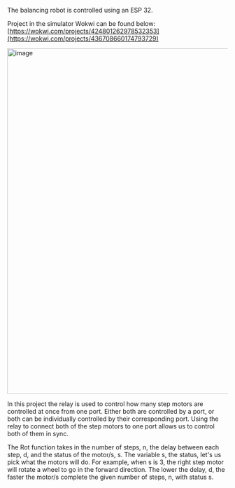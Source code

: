 The balancing robot is controlled using an ESP 32.

Project in the simulator Wokwi can be found below:
[https://wokwi.com/projects/424801262978532353](https://wokwi.com/projects/436708660174793729)

<img width="980" height="790" alt="image" src="https://github.com/user-attachments/assets/1baf4d4a-61ce-4913-9eb8-e874c0026381" />

In this project the relay is used to control how many step motors are controlled at once from one port.  Either both are controlled by a port, or both can be individually controlled by their corresponding port.
Using the relay to connect both of the step motors to one port allows us to control both of them in sync.

The Rot function takes in the number of steps, n, the delay between each step, d, and the status of the motor/s, s.
The variable s, the status, let's us pick what the motors will do.  For example, when s is 3, the right step motor will rotate a wheel to go in the forward direction.
The lower the delay, d, the faster the motor/s complete the given number of steps, n, with status s.
